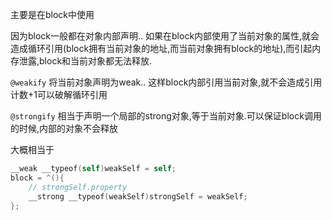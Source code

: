 主要是在block中使用

因为block一般都在对象内部声明.. 如果在block内部使用了当前对象的属性,就会造成循环引用(block拥有当前对象的地址,而当前对象拥有block的地址),而引起内存泄露,block和当前对象都无法释放.

`@weakify` 将当前对象声明为weak.. 这样block内部引用当前对象,就不会造成引用计数+1可以破解循环引用

`@strongify` 相当于声明一个局部的strong对象,等于当前对象.可以保证block调用的时候,内部的对象不会释放

大概相当于

``` objective-c
__weak __typeof(self)weakSelf = self; 
block = ^(){ 
	// strongSelf.property 
	__strong __typeof(weakSelf)strongSelf = weakSelf; 
};
```